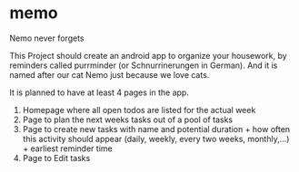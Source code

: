 # memo
Nemo never forgets

This Project should create an android app to organize your housework, by reminders called purrminder (or Schnurrinerungen in German). And it is named after our cat Nemo just because we love cats.

It is planned to have at least 4 pages in the app.
1. Homepage where all open todos are listed for the actual week
2. Page to plan the next weeks tasks out of a pool of tasks
3. Page to create new tasks with name and potential duration + how often this activity should appear (daily, weekly, every two weeks, monthly,...) + earliest reminder time
4. Page to Edit tasks
